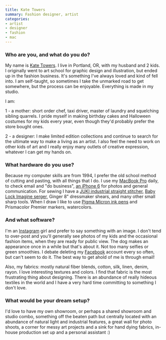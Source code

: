 ```yaml
---
title: Kate Towers
summary: Fashion designer, artist
categories:
- artist
- designer
- fashion
- mac
---
```


### Who are you, and what do you do?

My name is [Kate Towers](http://www.katetowers.com/ "Kate's website."). I live in Portland, OR, with my husband and 2 kids. I originally went to art school for graphic design and illustration, but ended up in the fashion business. It's something I've always loved and kind of fell into. I am self-taught, so sometimes I take the unmarked road to get somewhere, but the process can be enjoyable. Everything is made in my studio.

I am:

1 - a mother: short order chef, taxi driver, master of laundry and squelching sibling quarrels. I pride myself in making birthday cakes and Halloween costumes for my kids every year, even though they'd probably prefer the store bought ones.

2 - a designer: I make limited edition collections and continue to search for the ultimate way to make a living as an artist. I also feel the need to work on other kids of art and I really enjoy many outlets of creative expression, whatever I can get my hands on.

### What hardware do you use?

Because my computer skills are from 1994, I prefer the old school method of cutting and pasting, with all things that I do. I use my [MacBook Pro][macbook-pro] daily, to check email and "do business", [an iPhone 6][iphone-6] for photos and general communication. For sewing I have a [JUKI industrial straight stitcher][ddl-8300n], [Baby Lock Imagine serger][imagine], Ginger 8" dressmaker shears, and many other small sharp tools. When I draw I like to use [Pigma Micron ink pens][pigma-micron] and Prismacolor Premier markers, watercolors.

### And what software?

I'm an [Instagram][instagram-ios] girl and prefer to say something with an image. I don't tend to over-post and you'll generally see photos of my kids and the occasional fashion items, when they are ready for public view. The dog makes an appearance once in a while but that's about it. Not too many selfies or green smoothies. I debate deleting my [Facebook][] account every so often, but can't seem to do it. The best way to get ahold of me is through email! 

Also, my fabrics: mostly natural fiber blends, cotton, silk, linen, denim, rayon. I love interesting textures and colors. I find that fabric is the most frustrating thing about designing. There is an abundance of really hideous textiles in the world and I have a very hard time committing to something I don't love. 

### What would be your dream setup?

I'd love to have my own showroom, or perhaps a shared showroom and studio combo, something off the beaten path but centrally located with an abundance of natural light and industrial features, a great wall for photo shoots, a corner for messy art projects and a sink for hand dying fabrics, in-house production set up and a personal assistant :)

[imagine]: https://babylock.com/sergers/imagine/ "An overlock stitch sewing machine."
[iphone-6]: https://en.wikipedia.org/wiki/IPhone_6 "A smartphone."
[macbook-pro]: https://www.apple.com/macbook-pro/ "A laptop."
[ddl-8300n]: http://www.sewman.com/product.php?id=5 "A lockstitch sewing machine."
[pigma-micron]: https://www.sakuraofamerica.com/Pen-Archival "A technical pen with archival pigmented ink."
[instagram-ios]: https://itunes.apple.com/us/app/instagram/id389801252 "A photo taking/sharing app."
[facebook]: https://www.facebook.com/ "A social networking site."

